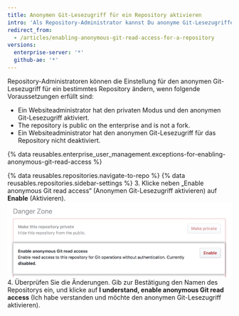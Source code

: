 ```yaml
---
title: Anonymen Git-Lesezugriff für ein Repository aktivieren
intro: 'Als Repository-Administrator kannst Du anonyme Git-Lesezugriffe für öffentliche Repositorys aktivieren oder deaktivieren, wenn diese bestimmte Voraussetzungen erfüllen.'
redirect_from:
  - /articles/enabling-anonymous-git-read-access-for-a-repository
versions:
  enterprise-server: '*'
  github-ae: '*'
---
```


Repository-Administratoren können die Einstellung für den anonymen Git-Lesezugriff für ein bestimmtes Repository ändern, wenn folgende Voraussetzungen erfüllt sind:
- Ein Websiteadministrator hat den privaten Modus und den anonymen Git-Lesezugriff aktiviert.
- The repository is public on the enterprise and is not a fork.
- Ein Websiteadministrator hat den anonymen Git-Lesezugriff für das Repository nicht deaktiviert.

{% data reusables.enterprise_user_management.exceptions-for-enabling-anonymous-git-read-access %}

{% data reusables.repositories.navigate-to-repo %}
{% data reusables.repositories.sidebar-settings %}
3. Klicke neben „Enable anonymous Git read access“ (Anonymen Git-Lesezugriff aktivieren) auf **Enable** (Aktivieren). ![Schaltfläche „Enabled“ (Aktiviert) unter „Anonymous Git read access“ (Anonymer Git-Lesezugriff)](/assets/images/help/repository/enable-git-read-access-for-a-repo.png)
4. Überprüfen Sie die Änderungen. Gib zur Bestätigung den Namen des Repositorys ein, und klicke auf **I understand, enable anonymous Git read access** (Ich habe verstanden und möchte den anonymen Git-Lesezugriff aktivieren).

